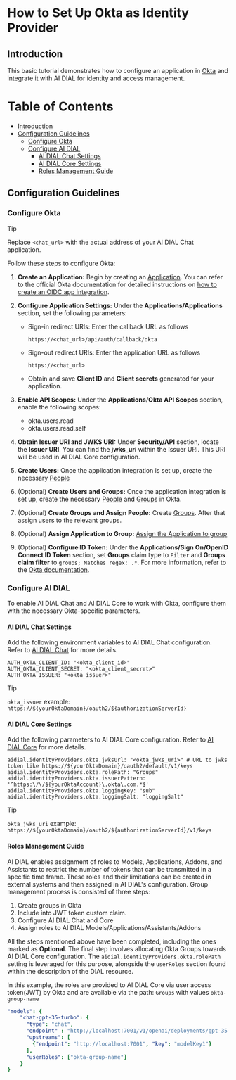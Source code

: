 
<!-- omit from toc -->
# How to Set Up Okta as Identity Provider

## Introduction

This basic tutorial demonstrates how to configure an application in [Okta](https://www.okta.com/customer-identity/single-sign-on) and integrate it with AI DIAL for identity and access management.

<div class="docusaurus-ignore">

<!-- omit from toc -->
# Table of Contents

- [Introduction](#introduction)
- [Configuration Guidelines](#configuration-guidelines)
  - [Configure Okta](#configure-okta)
  - [Configure AI DIAL](#configure-ai-dial)
    - [AI DIAL Chat Settings](#ai-dial-chat-settings)
    - [AI DIAL Core Settings](#ai-dial-core-settings)
    - [Roles Management Guide](#roles-management-guide)
  
</div>

## Configuration Guidelines

### Configure Okta

> [!TIP]
> Replace `<chat_url>` with the actual address of your AI DIAL Chat application.

Follow these steps to configure Okta:

1. **Create an Application:** Begin by creating an [Application](https://help.okta.com/okta_help.htm?type=oie&locale=en&id=csh-apps-main). You can refer to the official Okta documentation for detailed instructions on [how to create an OIDC app integration](https://help.okta.com/oie/en-us/content/topics/apps/apps_app_integration_wizard_oidc.htm).
1. **Configure Application Settings:** Under the **Applications/Applications** section, set the following parameters:
    - Sign-in redirect URIs: Enter the callback URL as follows
    
      ```
      https://<chat_url>/api/auth/callback/okta
      ```
    - Sign-out redirect URIs: Enter the application URL as follows
    
      ```
      https://<chat_url>
      ```
    - Obtain and save **Client ID** and **Client secrets** generated for your application.

1. **Enable API Scopes:** Under the **Applications/Okta API Scopes** section, enable the following scopes:
    - okta.users.read
    - okta.users.read.self
1. **Obtain Issuer URI and JWKS URI:** Under **Security/API** section, locate the **Issuer URI**. You can find the **jwks_uri** within the Issuer URI. This URI will be used in AI DIAL Core configuration.
1. **Create Users:** Once the application integration is set up, create the necessary [People](https://help.okta.com/oie/en-us/content/topics/users-groups-profiles/usgp-people.htm)
1. (Optional) **Create Users and Groups:** Once the application integration is set up, create the necessary [People](https://help.okta.com/oie/en-us/content/topics/users-groups-profiles/usgp-people.htm) and [Groups](https://help.okta.com/oie/en-us/content/topics/users-groups-profiles/usgp-groups-main.htm) in Okta.
1. (Optional) **Create Groups and Assign People:** Create [Groups](https://help.okta.com/oie/en-us/content/topics/users-groups-profiles/usgp-groups-main.htm). After that assign users to the relevant groups.
1. (Optional) **Assign Application to Group:** [Assign the Application to group](https://help.okta.com/oie/en-us/content/topics/users-groups-profiles/usgp-assign-app-group.htm)
1. (Optional) **Configure ID Token:** Under the **Applications/Sign On/OpenID Connect ID Token** section, set **Groups** claim type to `Filter` and **Groups claim filter** to `groups; Matches regex: .*`. For more information, refer to the [Okta documentation](https://developer.okta.com/docs/guides/customize-tokens-groups-claim/main/).


### Configure AI DIAL

To enable AI DIAL Chat and AI DIAL Core to work with Okta, configure them with the necessary Okta-specific parameters.

#### AI DIAL Chat Settings

Add the following environment variables to AI DIAL Chat configuration. Refer to [AI DIAL Chat](https://github.com/epam/ai-dial-chat/blob/development/apps/chat/README.md#environment-variables) for more details.
   
  ```
  AUTH_OKTA_CLIENT_ID: "<okta_client_id>"
  AUTH_OKTA_CLIENT_SECRET: "<okta_client_secret>"
  AUTH_OKTA_ISSUER: "<okta_issuer>" 
  ```

> [!TIP]
> `okta_issuer` example: `https://${yourOktaDomain}/oauth2/${authorizationServerId}`

#### AI DIAL Core Settings

Add the following parameters to AI DIAL Core configuration. Refer to [AI DIAL Core](https://github.com/epam/ai-dial-core?tab=readme-ov-file#configuration) for more details.
   
  ```
  aidial.identityProviders.okta.jwksUrl: "<okta_jwks_uri>" # URL to jwks token like https://${yourOktaDomain}/oauth2/default/v1/keys
  aidial.identityProviders.okta.rolePath: "Groups"
  aidial.identityProviders.okta.issuerPattern: '^https:\/\/${yourOktaAccount}\.okta\.com.*$'
  aidial.identityProviders.okta.loggingKey: "sub"
  aidial.identityProviders.okta.loggingSalt: "loggingSalt"

  ```
  > [!TIP]
  > `okta_jwks_uri` example: `https://${yourOktaDomain}/oauth2/${authorizationServerId}/v1/keys`

#### Roles Management Guide

AI DIAL enables assignment of roles to Models, Applications, Addons, and Assistants to restrict the number of tokens that can be transmitted in a specific time frame. These roles and their limitations can be created in external systems and then assigned in AI DIAL's configuration.
Group management process is consisted of three steps:

1. Create groups in Okta
1. Include into JWT token custom claim.
1. Configure AI DIAL Chat and Core
1. Assign roles to AI DIAL Models/Applications/Assistants/Addons

All the steps mentioned above have been completed, including the ones marked as **Optional**. The final step involves allocating Okta Groups towards AI DIAL Core configuration. The `aidial.identityProviders.okta.rolePath` setting is leveraged for this purpose, alongside the `userRoles` section found within the description of the DIAL resource.

In this example, the roles are provided to AI DIAL Core via user access token(JWT) by Okta and are available via the path: `Groups` with values `okta-group-name`

  ```yaml
  "models": {
      "chat-gpt-35-turbo": {
        "type": "chat",
        "endpoint" : "http://localhost:7001/v1/openai/deployments/gpt-35-turbo/chat/completions",
        "upstreams": [
          {"endpoint": "http://localhost:7001", "key": "modelKey1"}
        ],
        "userRoles": ["okta-group-name"]
      }
  }
  ```
